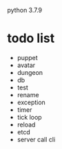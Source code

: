python 3.7.9

# todo list

* puppet
* avatar
* dungeon
* db
* test
* rename
* exception
* timer
* tick loop
* reload
* etcd
* server call cli